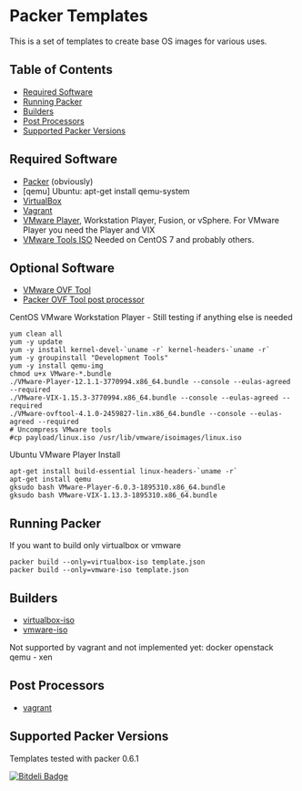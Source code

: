 
Packer Templates
================

This is a set of templates to create base OS images for various uses.

## Table of Contents

* [Required Software](#required-software)
* [Running Packer](#running-packer)
* [Builders](#builders)
* [Post Processors](#post-processors)
* [Supported Packer Versions](#supported-packer-versions)

## Required Software
- [Packer](http://www.packer.io/downloads.html) (obviously)
- [qemu] Ubuntu: apt-get install qemu-system
- [VirtualBox](https://www.virtualbox.org/wiki/Downloads)
- [Vagrant](http://www.vagrantup.com/downloads.html)
- [VMware Player](https://my.vmware.com/web/vmware/free#desktop_end_user_computing/vmware_player/6_0), Workstation Player, Fusion, or vSphere. 
For VMware Player you need the Player and VIX
- [VMware Tools ISO](https://github.com/rasa/vmware-tools-patches) Needed on CentOS 7 and probably others.

## Optional Software
- [VMware OVF Tool](https://www.vmware.com/support/developer/ovf/)
- [Packer OVF Tool post processor](https://github.com/iancmcc/packer-post-processor-ovftool)

CentOS VMware Workstation Player - Still testing if anything else is needed
```
yum clean all
yum -y update
yum -y install kernel-devel-`uname -r` kernel-headers-`uname -r`
yum -y groupinstall "Development Tools"
yum -y install qemu-img
chmod u+x VMware-*.bundle
./VMware-Player-12.1.1-3770994.x86_64.bundle --console --eulas-agreed --required
./VMware-VIX-1.15.3-3770994.x86_64.bundle --console --eulas-agreed --required
./VMware-ovftool-4.1.0-2459827-lin.x86_64.bundle --console --eulas-agreed --required
# Uncompress VMware tools
#cp payload/linux.iso /usr/lib/vmware/isoimages/linux.iso
```

Ubuntu VMware Player Install
```
apt-get install build-essential linux-headers-`uname -r`
apt-get install qemu
gksudo bash VMware-Player-6.0.3-1895310.x86_64.bundle
gksudo bash VMware-VIX-1.13.3-1895310.x86_64.bundle
```

## Running Packer
If you want to build only virtualbox or vmware
```
packer build --only=virtualbox-iso template.json
packer build --only=vmware-iso template.json
```

## Builders
- [virtualbox-iso](http://www.packer.io/docs/builders/virtualbox-iso.html)
- [vmware-iso](http://www.packer.io/docs/builders/vmware-iso.html)

Not supported by vagrant and not implemented yet:
docker
openstack
qemu - xen

## Post Processors
- [vagrant](http://www.packer.io/docs/post-processors/vagrant.html)

## Supported Packer Versions
Templates tested with packer 0.6.1



[![Bitdeli Badge](https://d2weczhvl823v0.cloudfront.net/snemetz/packer-templates/trend.png)](https://bitdeli.com/free "Bitdeli Badge")

